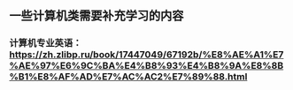 ## 一些计算机类需要补充学习的内容
### 计算机专业英语：https://zh.zlibp.ru/book/17447049/67192b/%E8%AE%A1%E7%AE%97%E6%9C%BA%E4%B8%93%E4%B8%9A%E8%8B%B1%E8%AF%AD%E7%AC%AC2%E7%89%88.html
